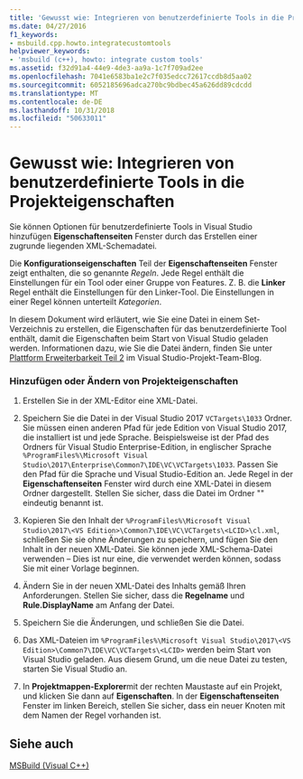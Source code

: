 ```yaml
---
title: 'Gewusst wie: Integrieren von benutzerdefinierte Tools in die Projekteigenschaften'
ms.date: 04/27/2016
f1_keywords:
- msbuild.cpp.howto.integratecustomtools
helpviewer_keywords:
- 'msbuild (c++), howto: integrate custom tools'
ms.assetid: f32d91a4-44e9-4de3-aa9a-1c7f709ad2ee
ms.openlocfilehash: 7041e6583ba1e2c7f035edcc72617ccdb8d5aa02
ms.sourcegitcommit: 6052185696adca270bc9bdbec45a626dd89cdcdd
ms.translationtype: MT
ms.contentlocale: de-DE
ms.lasthandoff: 10/31/2018
ms.locfileid: "50633011"
---
```

# <a name="how-to-integrate-custom-tools-into-the-project-properties"></a>Gewusst wie: Integrieren von benutzerdefinierte Tools in die Projekteigenschaften

Sie können Optionen für benutzerdefinierte Tools in Visual Studio hinzufügen **Eigenschaftenseiten** Fenster durch das Erstellen einer zugrunde liegenden XML-Schemadatei.

Die **Konfigurationseigenschaften** Teil der **Eigenschaftenseiten** Fenster zeigt enthalten, die so genannte *Regeln*. Jede Regel enthält die Einstellungen für ein Tool oder einer Gruppe von Features. Z. B. die **Linker** Regel enthält die Einstellungen für den Linker-Tool. Die Einstellungen in einer Regel können unterteilt *Kategorien*.

In diesem Dokument wird erläutert, wie Sie eine Datei in einem Set-Verzeichnis zu erstellen, die Eigenschaften für das benutzerdefinierte Tool enthält, damit die Eigenschaften beim Start von Visual Studio geladen werden. Informationen dazu, wie Sie die Datei ändern, finden Sie unter [Plattform Erweiterbarkeit Teil 2](https://blogs.msdn.microsoft.com/vsproject/2009/06/18/platform-extensibility-part-2/) im Visual Studio-Projekt-Team-Blog.

### <a name="to-add-or-change-project-properties"></a>Hinzufügen oder Ändern von Projekteigenschaften

1. Erstellen Sie in der XML-Editor eine XML-Datei.

1. Speichern Sie die Datei in der Visual Studio 2017 `VCTargets\1033` Ordner. Sie müssen einen anderen Pfad für jede Edition von Visual Studio 2017, die installiert ist und jede Sprache. Beispielsweise ist der Pfad des Ordners für Visual Studio Enterprise-Edition, in englischer Sprache `%ProgramFiles%\Microsoft Visual Studio\2017\Enterprise\Common7\IDE\VC\VCTargets\1033`. Passen Sie den Pfad für die Sprache und Visual Studio-Edition an. Jede Regel in der **Eigenschaftenseiten** Fenster wird durch eine XML-Datei in diesem Ordner dargestellt. Stellen Sie sicher, dass die Datei im Ordner "" eindeutig benannt ist.

1. Kopieren Sie den Inhalt der `%ProgramFiles%\Microsoft Visual Studio\2017\<VS Edition>\Common7\IDE\VC\VCTargets\<LCID>\cl.xml`, schließen Sie sie ohne Änderungen zu speichern, und fügen Sie den Inhalt in der neuen XML-Datei. Sie können jede XML-Schema-Datei verwenden – Dies ist nur eine, die verwendet werden können, sodass Sie mit einer Vorlage beginnen.

1. Ändern Sie in der neuen XML-Datei des Inhalts gemäß Ihren Anforderungen. Stellen Sie sicher, dass die **Regelname** und **Rule.DisplayName** am Anfang der Datei.

1. Speichern Sie die Änderungen, und schließen Sie die Datei.

1. Das XML-Dateien im `%ProgramFiles%\Microsoft Visual Studio\2017\<VS Edition>\Common7\IDE\VC\VCTargets\<LCID>` werden beim Start von Visual Studio geladen. Aus diesem Grund, um die neue Datei zu testen, starten Sie Visual Studio an.

1. In **Projektmappen-Explorer**mit der rechten Maustaste auf ein Projekt, und klicken Sie dann auf **Eigenschaften**. In der **Eigenschaftenseiten** Fenster im linken Bereich, stellen Sie sicher, dass ein neuer Knoten mit dem Namen der Regel vorhanden ist.

## <a name="see-also"></a>Siehe auch

[MSBuild (Visual C++)](../build/msbuild-visual-cpp.md)
